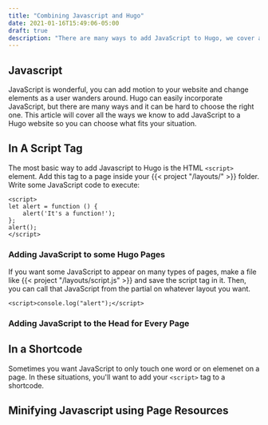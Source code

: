 ```yaml
---
title: "Combining Javascript and Hugo"
date: 2021-01-16T15:49:06-05:00
draft: true
description: "There are many ways to add JavaScript to Hugo, we cover all the options so you can choose the best one for you."
---
```

## Javascript

JavaScript is wonderful, you can add motion to your website and change elements as a user wanders around. Hugo can easily incorporate JavaScript, but there are many ways and it can be hard to choose the right one. This article will cover all the ways we know to add JavaScript to a Hugo website so you can choose what fits your situation.

## In A Script Tag

The most basic way to add Javascript to Hugo is the HTML `<script>` element. Add this tag to a page inside your {{< project "/layouts/" >}} folder. Write some JavaScript code to execute:
```
<script>
let alert = function () {
    alert('It's a function!');
};
alert();
</script>
```

### Adding JavaScript to some Hugo Pages

If you want some JavaScript to appear on many types of pages, make a file like {{< project "/layouts/script.js" >}} and save the script tag in it. Then, you can call that JavaScript from the partial on whatever layout you want.

`<script>console.log("alert");</script>`

### Adding JavaScript to the Head for Every Page


## In a Shortcode

Sometimes you want JavaScript to only touch one word or on elemenet on a page. In these situations, you'll want to add your `<script>` tag to a shortcode.

## Minifying Javascript using Page Resources

